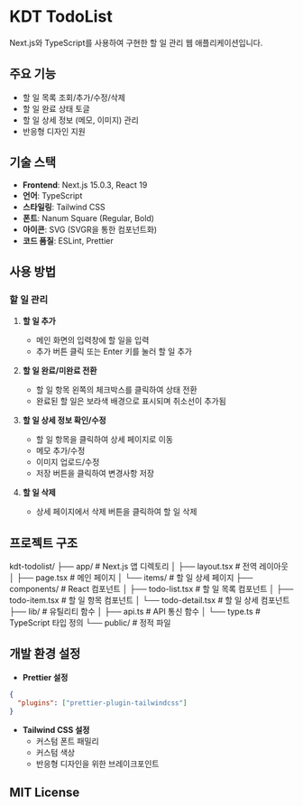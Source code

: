# KDT TodoList

Next.js와 TypeScript를 사용하여 구현한 할 일 관리 웹 애플리케이션입니다.

## 주요 기능

- 할 일 목록 조회/추가/수정/삭제
- 할 일 완료 상태 토글
- 할 일 상세 정보 (메모, 이미지) 관리
- 반응형 디자인 지원

## 기술 스택

- **Frontend**: Next.js 15.0.3, React 19
- **언어**: TypeScript
- **스타일링**: Tailwind CSS
- **폰트**: Nanum Square (Regular, Bold)
- **아이콘**: SVG (SVGR을 통한 컴포넌트화)
- **코드 품질**: ESLint, Prettier

## 사용 방법

### 할 일 관리

1. **할 일 추가**

   - 메인 화면의 입력창에 할 일을 입력
   - 추가 버튼 클릭 또는 Enter 키를 눌러 할 일 추가

2. **할 일 완료/미완료 전환**

   - 할 일 항목 왼쪽의 체크박스를 클릭하여 상태 전환
   - 완료된 할 일은 보라색 배경으로 표시되며 취소선이 추가됨

3. **할 일 상세 정보 확인/수정**

   - 할 일 항목을 클릭하여 상세 페이지로 이동
   - 메모 추가/수정
   - 이미지 업로드/수정
   - 저장 버튼을 클릭하여 변경사항 저장

4. **할 일 삭제**
   - 상세 페이지에서 삭제 버튼을 클릭하여 할 일 삭제

## 프로젝트 구조

kdt-todolist/
├── app/ # Next.js 앱 디렉토리
│ ├── layout.tsx # 전역 레이아웃
│ ├── page.tsx # 메인 페이지
│ └── items/ # 할 일 상세 페이지
├── components/ # React 컴포넌트
│ ├── todo-list.tsx # 할 일 목록 컴포넌트
│ ├── todo-item.tsx # 할 일 항목 컴포넌트
│ └── todo-detail.tsx # 할 일 상세 컴포넌트
├── lib/ # 유틸리티 함수
│ ├── api.ts # API 통신 함수
│ └── type.ts # TypeScript 타입 정의
└── public/ # 정적 파일

## 개발 환경 설정

- **Prettier 설정**

```json
{
  "plugins": ["prettier-plugin-tailwindcss"]
}
```

- **Tailwind CSS 설정**
  - 커스텀 폰트 패밀리
  - 커스텀 색상
  - 반응형 디자인을 위한 브레이크포인트

## MIT License
